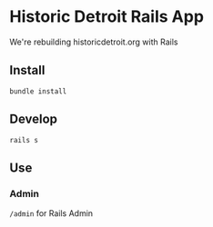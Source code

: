 # Historic Detroit Rails App

We're rebuilding historicdetroit.org with Rails

## Install

```
bundle install
```

## Develop

```
rails s
```

## Use

### Admin

`/admin` for Rails Admin
